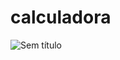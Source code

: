 # calculadora
 
![Sem título](https://github.com/Deyvid-22/calculadora/assets/140274792/986ee926-fd75-4574-b4ba-0a44c6196376)
